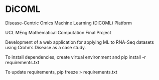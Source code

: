 # DiCOML
Disease-Centric Omics Machine Learning (DiCOML) Platform

UCL MEng Mathematical Computation Final Project


Development of a web application for applying ML to RNA-Seq datasets using Crohn’s Disease as a case study.


To install dependencies, create virtual environment and pip install -r requirements.txt

To update requirements, pip freeze > requirements.txt
